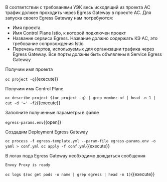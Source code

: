 В соответствии с требованями УЭК весь исходящий из проекта АС трафик должен проходить через Egress Gateway в проекте АС.
Для запуска своего Egress Gateway нам потребуются:

* Имя проекта
* Имя Control Plane Istio, к которой подключен проект
* Название сервиса Egress. Название должно содержать КЭ АС, это требование сопровождения Istio
* Перечень портов, используемых для организации трафика через Egress Gateway. Все порты должны быть объявлены в Service
  Egress Gateway

Получим имя проекта

`oc project -q`{{execute}}

Получим имя Control Plane

`oc describe project $(oc project -q) | grep member-of | head -n 1 | cut -d '=' -f2`{{execute}}

Заполните полученные параметры в файле

`egress-params.env`{{open}}

Создадим Deployment Egress Gateway

`oc process -f egress-template.yml --param-file egress-params.env -o yaml > conf.yml
oc apply -f conf.yml`{{execute}}

В логах пода Egress Gateway необходимо дождаться сообщения

`Envoy Proxy is ready`

`oc logs $(oc get pods -o name | grep egress | head -n 1)`{{execute}}
